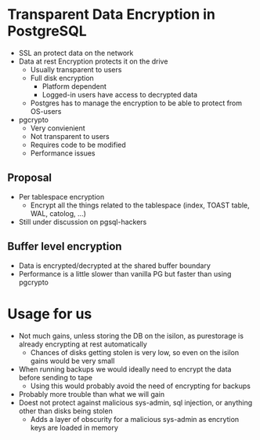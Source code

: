 # Transparent Data Encryption in PostgreSQL

- SSL an protect data on the network
- Data at rest Encryption protects it on the drive
  - Usually transparent to users
  - Full disk encryption
    - Platform dependent
    - Logged-in users have access to decrypted data
  - Postgres has to manage the encryption to be able to protect from OS-users
- pgcrypto
  - Very convienient
  - Not transparent to users
  - Requires code to be modified
  - Performance issues

## Proposal
- Per tablespace encryption
  - Encrypt all the things related to the tablespace (index, TOAST table, WAL, catolog, ...)
- Still under discussion on pgsql-hackers

## Buffer level encryption
- Data is encrypted/decrypted at the shared buffer boundary
- Performance is a little slower than vanilla PG but faster than using pgcrypto




# Usage for us
- Not much gains, unless storing the DB on the isilon, as purestorage is already encrypting at rest automatically
  - Chances of disks getting stolen is very low, so even on the isilon gains would be very small
- When running backups we would ideally need to encrypt the data before sending to tape
  - Using this would probably avoid the need of encrypting for backups
- Probably more trouble than what we will gain
- Doest not protect against malicious sys-admin, sql injection, or anything other than disks being stolen
  - Adds a layer of obscurity for a malicious sys-admin as encrytion keys are loaded in memory

